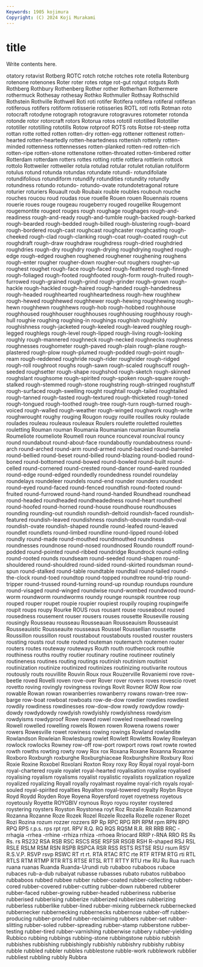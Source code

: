 ```yaml
---
Keywords: 1905 kojimura
Copyright: (C) 2024 Koji Murakami
---
```


# title

Write contents here.



otatory rotavist Rotberg ROTC
rotch rotche rotches rote rotella Rotenburg rotenone rotenones Roter roter
rotes rotge rot-gut rotgut rotguts Roth Rothberg Rothbury Rothenberg Rother
rother Rotherham Rothermere rothermuck Rothesay rothesay Rothko Rothmuller Rothsay Rothschild
Rothstein Rothville Rothwell Roti roti rotifer Rotifera rotifera rotiferal rotiferan
rotiferous rotifers rotiform rotisserie rotisseries ROTL rotl rotls Rotman roto
rotocraft rotodyne rotograph rotogravure rotogravures rotometer rotonda rotonde rotor rotorcraft
rotors Rotorua rotos rototill rototilled Rototiller rototiller rototilling rototills Rotow
rotproof ROTS rots Rotse rot-steep rotta rottan rotte rotted rotten
rotten-dry rotten-egg rottener rottenest rotten-hearted rotten-heartedly rotten-heartedness rottenish rottenly rotten-minded
rottenness rottennesses rotten-planked rotten-red rotten-rich rotten-ripe rotten-stone rottenstone rotten-throated rotten-timbered
rotter Rotterdam rotterdam rotters rottes rotting rottle rottlera rottlerin rottock
rottolo Rottweiler rottweiler rotula rotulad rotular rotulet rotulian rotuliform rotulus
rotund rotunda rotundas rotundate rotundi- rotundifoliate rotundifolious rotundiform rotundify rotundities
rotundity rotundly rotundness rotundo rotundo- rotundo-ovate rotundotetragonal roture roturier roturiers
Rouault roub Roubaix rouble roubles roubouh rouche rouches roucou roud
roudas roue rouelle Rouen rouen Rouennais rouens rouerie roues rouge
rougeau rougeberry rouged rougelike Rougemont rougemontite rougeot rouges rough roughage
roughages rough-and-readiness rough-and-ready rough-and-tumble rough-backed rough-barked rough-bearded rough-bedded rough-billed rough-blustering
rough-board rough-bordered rough-cast roughcast roughcaster roughcasting rough-cheeked rough-clad rough-clanking rough-coat
rough-coated rough-cut roughdraft rough-draw roughdraw roughdress rough-dried roughdried roughdries rough-dry
roughdry rough-drying roughdrying roughed rough-edge rough-edged roughen roughened roughener roughening
roughens rough-enter rougher rougher-down rougher-out roughers rougher-up roughest roughet rough-face
rough-faced rough-feathered rough-finned rough-foliaged rough-footed roughfooted rough-form rough-fruited rough-furrowed rough-grained
rough-grind rough-grinder rough-grown rough-hackle rough-hackled rough-haired rough-handed rough-handedness rough-headed roughhearted
roughheartedness rough-hew roughhew rough-hewed roughhewed roughhewer rough-hewing roughhewing rough-hewn roughhewn
roughhews rough-hob rough-hobbed roughhouse roughhoused roughhouser roughhouses roughhousing roughhousy rough-hull
roughie roughing roughing-in roughings roughish roughishly roughishness rough-jacketed rough-keeled rough-leaved
roughleg rough-legged roughlegs rough-level rough-lipped rough-living rough-looking roughly rough-mannered roughneck
rough-necked roughnecks roughness roughnesses roughometer rough-paved rough-plain rough-plane rough-plastered rough-plow
rough-plumed rough-podded rough-point rough-ream rough-reddened roughride rough-rider roughrider rough-ridged rough-roll
roughroot roughs rough-sawn rough-scaled roughscuff rough-seeded roughsetter rough-shape roughshod rough-sketch
rough-skinned roughslant roughsome rough-spirited rough-spoken rough-square rough-stalked rough-stemmed rough-stone roughstring
rough-stringed roughstuff rough-surfaced rough-swelling rought roughtail rough-tailed roughtailed rough-tanned rough-tasted
rough-textured rough-thicketed rough-toned rough-tongued rough-toothed rough-tree rough-turn rough-turned rough-voiced rough-walled
rough-weather rough-winged roughwork rough-write roughwrought roughy rouging Rougon rougy rouille
rouilles rouky roulade roulades rouleau rouleaus rouleaux Roulers roulette rouletted
roulettes rouletting Rouman rouman Roumania Roumanian roumanian Roumelia Roumeliote roumeliote
Roumell roun rounce rounceval rouncival rouncy round roundabout round-about-face roundaboutly
roundaboutness round-arch round-arched round-arm round-armed round-backed round-barreled round-bellied round-beset round-billed
round-blazing round-bodied round-boned round-bottomed round-bowed round-bowled round-built round-celled round-cornered round-crested
round-dancer round-eared rounded round-edge round-edged roundedly roundedness roundel roundelay roundelays
roundeleer roundels round-end rounder rounders roundest round-eyed round-faced round-fenced roundfish
round-footed round-fruited round-furrowed round-hand round-handed Roundhead roundhead round-headed roundheaded roundheadedness
round-heart roundheel round-hoofed round-horned round-house roundhouse roundhouses rounding rounding-out roundish
roundish-deltoid roundish-faced roundish-featured roundish-leaved roundishness roundish-obovate roundish-oval roundish-ovate roundish-shaped roundle
round-leafed round-leaved roundlet roundlets round-limbed roundline round-lipped round-lobed roundly round-made
round-mouthed roundmouthed roundness roundnesses roundnose round-nosed roundnosed Roundo roundoff round-podded
round-pointed round-ribbed roundridge Roundrock round-rolling round-rooted rounds roundseam round-seeded round-shapen
round-shouldered round-shouldred round-sided round-skirted roundsman round-spun round-stalked round-table roundtable roundtail
round-tailed round-the-clock round-toed roundtop round-topped roundtree round-trip round-tripper round-trussed round-turning
round-up roundup roundups roundure round-visaged round-winged roundwise round-wombed roundwood round-worm
roundworm roundworms roundy rounge rounspik rountree roup rouped rouper roupet
roupie roupier roupiest roupily rouping roupingwife roupit roups roupy Rourke
ROUS rous rousant rouse rouseabout roused rousedness rousement rouser rousers
rouses rousette Rouseville rousing rousingly Rousseau rousseau Rousseauan Rousseauism Rousseauist
Rousseauistic Rousseauite rousseaus Roussel Roussellian roussette Roussillon roussillon roust roustabout
roustabouts rousted rouster rousters rousting rousts rout route routed routeman
routemarch routemen router routers routes routeway routeways Routh routh routhercock
routhie routhiness rouths routhy routier routinary routine routineer routinely routineness
routines routing routings routinish routinism routinist routinization routinize routinized routinizes
routinizing routivarite routous routously routs rouvillite Rouvin Roux roux Rouzerville
Rovaniemi rove rove-beetle roved Rovelli roven rove-over Rover rover rovers
roves rovescio rovet rovetto roving rovingly rovingness rovings Rovit Rovner
ROW Row row rowable Rowan rowan rowanberries rowanberry rowans rowan-tree
row-barge row-boat rowboat rowboats row-de-dow rowdier rowdies rowdiest rowdily rowdiness
rowdinesses row-dow-dow rowdy rowdydow rowdy-dowdy rowdydowdy rowdyish rowdyishly rowdyishness rowdyism
rowdyisms rowdyproof Rowe rowed rowel roweled rowelhead roweling Rowell rowelled
rowelling rowels Rowen rowen Rowena rowens rower rowers Rowesville rowet
rowiness rowing rowings Rowland rowlandite Rowlandson Rowleian Rowlesburg rowlet Rowlett
Rowletts Rowley Rowleyan rowlock rowlocks Rowney row-off row-port rowport rows
rowt rowte rowted rowth rowths rowting rowty rowy Rox rox
Roxana Roxane Roxanna Roxanne Roxboro Roxburgh roxburghe Roxburghiaceae Roxburghshire Roxbury
Roxi Roxie Roxine Roxobel Roxolani Roxton Roxy roxy Roy Royal
royal royal-born royal-chartered royale royalet royal-hearted royalisation royalise royalised royalising
royalism royalisms royalist royalistic royalists royalization royalize royalized royalizing Royall
royally royalmast royalme royal-rich royals royal-souled royal-spirited royalties Royalton royal-towered
royalty Roybn Royce Royd Roydd Royden Roye Royena Royersford royet
royetness royetous royetously Royette ROYGBIV roynous Royo royou royster roystered
roystering roysters Royston Roystonea royt Roz Rozalie Rozalin Rozamond Rozanna
Rozanne Roze Rozek Rozel Rozele Rozella Rozelle rozener Rozet Rozi
Rozina rozum rozzer rozzers RP Rp RPC RPG RPI RPM
rpm RPN RPO RPQ RPS r.p.s. rps rpt rpt. RPV
R.Q. RQ RQS RQSM R.R. RR RRB RRC -rrhagia -rrhea
-rrhine -rrhiza rrhiza -rrhoea Rriocard RRIP r-RNA RRO RS Rs
Rs. rs RS232 RSA RSB RSC RSCS RSE RSFSR RSGB
RSH R-shaped RSJ RSL RSLE RSLM RSM RSN RSPB RSPCA
RSR RSS RSTS RSTSE RSU rsum RSV R.S.V.P. RSVP rsvp
RSWC RT rt rt. RTA RTAC RTC rte RTF RTFM
RTG rti RTL RTLS RTM RTMP RTR RTS RTSE RTSL
RTT RTTY RTU rtw RU Ru Rua ruach ruana ruanas
Ruanda Ruanda-Urundi rub rubaboo rubaboos rubace rubaces rub-a-dub rubaiyat rubasse
rubasses rubato rubatos rubbaboo rubbaboos rubbed rubbee rubber rubber-coated rubber-collecting
rubber-cored rubber-covered rubber-cutting rubber-down rubbered rubberer rubber-faced rubber-growing rubber-headed rubberiness
rubberise rubberised rubberising rubberize rubberized rubberizes rubberizing rubberless rubberlike rubber-lined
rubber-mixing rubberneck rubbernecked rubbernecker rubbernecking rubbernecks rubbernose rubber-off rubber-producing rubber-proofed
rubber-reclaiming rubbers rubber-set rubber-slitting rubber-soled rubber-spreading rubber-stamp rubberstone rubber-testing rubber-tired
rubber-varnishing rubberwise rubbery rubber-yielding Rubbico rubbing rubbings rubbing-stone rubbingstone rubbio
rubbish rubbishes rubbishing rubbishingly rubbishly rubbishry rubbishy rubbisy rubble rubbled
rubbler rubbles rubblestone rubble-work rubblework rubblier rubbliest rubbling rubbly Rubbra
